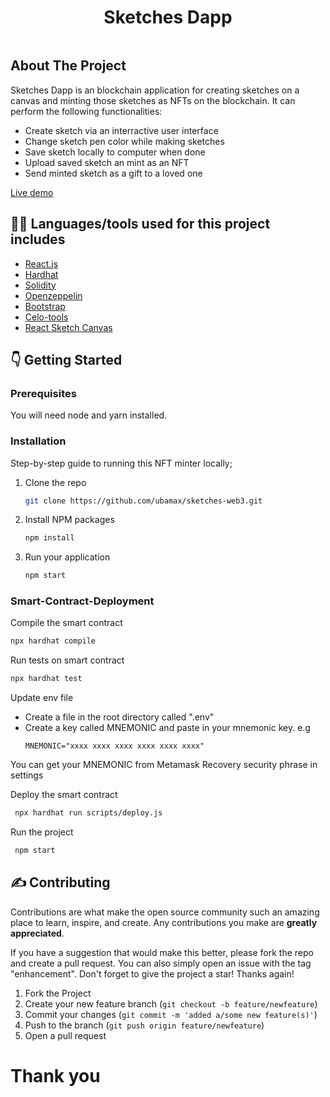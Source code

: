 <!-- ABOUT THE PROJECT -->
# <h1 align="center">Sketches Dapp</h1>
```
```
## About The Project
Sketches Dapp is an blockchain application for creating sketches on a canvas and minting those sketches as NFTs on the blockchain. It can perform the following functionalities: 
- Create sketch via an interractive user interface
- Change sketch pen color while making sketches
- Save sketch locally to computer when done
- Upload saved sketch an mint as an NFT
- Send minted sketch as a gift to a loved one


[Live demo](https://ubamax.github.io/sketches-web3)

## :man_technologist: Languages/tools used for this project includes

* [React.js](https://reactjs.org/)
* [Hardhat](https://hardhat.org/getting-started/)
* [Solidity](https://docs.soliditylang.org/en/v0.8.11/)
* [Openzeppelin](https://openzeppelin.com/)
* [Bootstrap](https://getbootstrap.com)
* [Celo-tools](https://docs.celo.org/learn/developer-tools)
* [React Sketch Canvas](https://www.npmjs.com/package/react-sketch-canvas)


## :point_down: Getting Started

### Prerequisites

You will need node and yarn installed.

### Installation

Step-by-step guide to running this NFT minter locally;

1. Clone the repo
   ```sh
   git clone https://github.com/ubamax/sketches-web3.git
   ```
2. Install NPM packages
   ```sh
   npm install
   ```

3. Run your application
   ```sh
   npm start
   ```
   
### Smart-Contract-Deployment

Compile the smart contract
   ```sh
   npx hardhat compile
   ```
Run tests on smart contract
   ```sh
   npx hardhat test
   ```
Update env file

* Create a file in the root directory called ".env"
* Create a key called MNEMONIC and paste in your mnemonic key. e.g
     ```
   MNEMONIC="xxxx xxxx xxxx xxxx xxxx xxxx"
   ```
You can get your MNEMONIC from Metamask Recovery security phrase in settings

Deploy the smart contract
   ```sh
    npx hardhat run scripts/deploy.js
   ```
Run the project
   ```sh
    npm start
   ```
   
<!-- CONTRIBUTING -->

## :writing_hand: Contributing

Contributions are what make the open source community such an amazing place to learn, inspire, and create. Any
contributions you make are **greatly appreciated**.

If you have a suggestion that would make this better, please fork the repo and create a pull request. You can also
simply open an issue with the tag "enhancement". Don't forget to give the project a star! Thanks again!

1. Fork the Project
2. Create your new feature branch (`git checkout -b feature/newfeature`)
3. Commit your changes (`git commit -m 'added a/some new feature(s)'`)
4. Push to the branch (`git push origin feature/newfeature`)
5. Open a pull request


<!-- MARKDOWN LINKS & IMAGES -->
<!-- https://www.markdownguide.org/basic-syntax/#reference-style-links -->

#  Thank you
